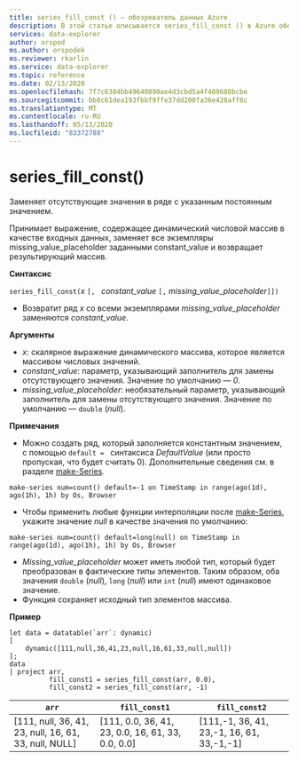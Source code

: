 ```yaml
---
title: series_fill_const () — обозреватель данных Azure
description: В этой статье описывается series_fill_const () в Azure обозреватель данных.
services: data-explorer
author: orspod
ms.author: orspodek
ms.reviewer: rkarlin
ms.service: data-explorer
ms.topic: reference
ms.date: 02/13/2020
ms.openlocfilehash: 7f7c6384bb49640890ae4d3cbd5a4f409688bcbe
ms.sourcegitcommit: bb8c61dea193fbbf9ffe37dd200fa36e428aff8c
ms.translationtype: MT
ms.contentlocale: ru-RU
ms.lasthandoff: 05/13/2020
ms.locfileid: "83372788"
---
```

# <a name="series_fill_const"></a>series_fill_const()

Заменяет отсутствующие значения в ряде с указанным постоянным значением.

Принимает выражение, содержащее динамический числовой массив в качестве входных данных, заменяет все экземпляры missing_value_placeholder заданными constant_value и возвращает результирующий массив.

**Синтаксис**

`series_fill_const(`*x* `[, ` *constant_value* `[,` *missing_value_placeholder*`]])`
* Возвратит ряд *x* со всеми экземплярами *missing_value_placeholder* заменяются *constant_value*.

**Аргументы**

* *x*: скалярное выражение динамического массива, которое является массивом числовых значений.
* *constant_value*: параметр, указывающий заполнитель для замены отсутствующего значения. Значение по умолчанию — *0*. 
* *missing_value_placeholder*: необязательный параметр, указывающий заполнитель для замены отсутствующего значения. Значение по умолчанию — `double` (*null*).

**Примечания**
* Можно создать ряд, который заполняется константным значением, с помощью `default = ` синтаксиса *DefaultValue* (или просто пропуская, что будет считать 0). Дополнительные сведения см. в разделе [make-Series](make-seriesoperator.md).

```kusto
make-series num=count() default=-1 on TimeStamp in range(ago(1d), ago(1h), 1h) by Os, Browser
```
  
* Чтобы применить любые функции интерполяции после [make-Series](make-seriesoperator.md), укажите значение *null* в качестве значения по умолчанию: 

```kusto
make-series num=count() default=long(null) on TimeStamp in range(ago(1d), ago(1h), 1h) by Os, Browser
```
  
* *Missing_value_placeholder* может иметь любой тип, который будет преобразован в фактические типы элементов. Таким образом, оба значения `double` (*null*), `long` (*null*) или `int` (*null*) имеют одинаковое значение.
* Функция сохраняет исходный тип элементов массива. 

**Пример**

<!-- csl: https://help.kusto.windows.net:443/Samples -->
```kusto
let data = datatable(`arr`: dynamic)
[
    dynamic([111,null,36,41,23,null,16,61,33,null,null])   
];
data 
| project arr, 
          fill_const1 = series_fill_const(arr, 0.0),
          fill_const2 = series_fill_const(arr, -1)  
```

|`arr`|`fill_const1`|`fill_const2`|
|---|---|---|
|[111, null, 36, 41, 23, null, 16, 61, 33, null, NULL]|[111, 0.0, 36, 41, 23, 0.0, 16, 61, 33, 0.0, 0.0]|[111,-1, 36, 41, 23,-1, 16, 61, 33,-1,-1]|
